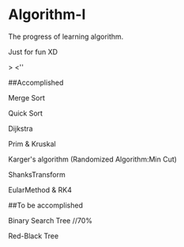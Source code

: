 Algorithm-I
===========

The progress of learning algorithm.

Just for fun XD

\> <''

##Accomplished

Merge Sort

Quick Sort

Dijkstra

Prim & Kruskal

Karger's algorithm (Randomized Algorithm:Min Cut)



ShanksTransform

EularMethod & RK4


##To be accomplished

Binary Search Tree   //70%

Red-Black Tree



